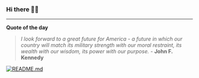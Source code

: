 ### Hi there 👋🏻


---

**Quote of the day**

> *I look forward to a great future for America - a future in which our country will match its military strength with our moral restraint, its wealth with our wisdom, its power with our purpose.* - **John F. Kennedy** 

[![README.md](https://github.com/marcolovazzano/marcolovazzano/actions/workflows/readme.yml/badge.svg?branch=main)](https://github.com/marcolovazzano/marcolovazzano/actions/workflows/readme.yml)
